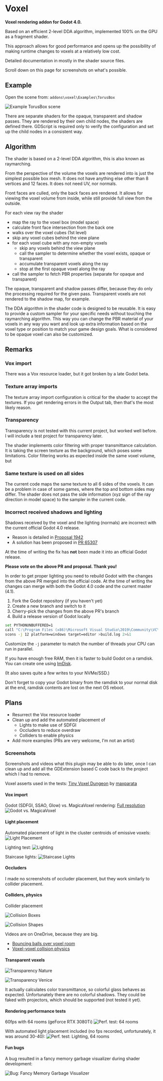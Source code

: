 # Voxel

**Voxel rendering addon for Godot 4.0.**

Based on an efficient 2-level DDA algorithm, implemented 100% on the GPU as a fragment shader.

This approach allows for good performance and opens up the possibility of making runtime changes
to voxels at a relatively low cost.

Detailed documentation in mostly in the shader source files.

Scroll down on this page for screenshots on what's possible. 

## Example

Open the scene from: `addons\voxel\Examples\TorusBox`

![Example TorusBox scene](https://github.com/viktor-ferenczi/godot-voxel/raw/main/Preview.png)

There are separate shaders for the opaque, transparent and shadow passes.
They are rendered by their own child nodes, the shaders are defined there.
GDScript is required only to verify the configuration and set up the child
nodes in a consistent way.

## Algorithm

The shader is based on a 2-level DDA algorithm, this is also known as raymarching.

From the perspective of the volume the voxels are rendered into is just the simplest
possible box mesh. It does not have anything else other than 8 vertices and 12 faces.
It does not need UV, nor normals. 

Front faces are culled, only the back faces are rendered. It allows for viewing the
voxel volume from inside, while still provide full view from the outside.

For each view ray the shader
* map the ray to the voxel box (model space)
* calculate front face intersection from the back one
* walks over the voxel cubes (1st level)
* skip any voxel cubes behind the view plane
* for each voxel cube with any non-empty voxels
  * skip any voxels behind the view plane
  * call the sampler to determine whether the voxel exists, opaque or transparent
  * accumulate transparent voxels along the ray
  * stop at the first opaque voxel along the ray
* call the sampler to fetch PBR properties (separate for opaque and transparent)

The opaque, transparent and shadow passes differ, because they do only the
processing required for the given pass. Transparent voxels are not rendered
to the shadow map, for example.

The DDA algorithm in the shader code is designed to be reusable. It is easy
to provide a custom sampler for your specific needs without touching the
raymarching algorithm. This way you can change the PBR material of your
voxels in any way you want and look up extra information based on the voxel
type or position to match your game design goals. What is considered to be
opaque voxel can also be customized.

## Remarks

### Vox import

There was a Vox resource loader, but it got broken by a late Godot beta.

### Texture array imports

The texture array import configuration is critical for the shader to accept
the textures. If you get rendering errors in the Output tab, then that's the
most likely reason.

### Transparency

Transparency is not tested with this current project, but worked well before.
I will include a test project for transparency later.

The shader implements color filtering with proper transmittance calculation.
It is taking the screen texture as the background, which poses some limitations.
Color filtering works as expected inside the same voxel volume, but 

### Same texture is used on all sides

The current code maps the same texture to all 6 sides of the voxels. It can be
a problem in case of some games, where the top and bottom sides may differ.
The shader does not pass the side information (xyz sign of the ray direction
in model space) to the sampler in the current code.

### Incorrect received shadows and lighting

Shadows received by the voxel and the lighting (normals) are incorrect with the
current official Godot 4.0 release.

* Reason is detailed in [Proposal 1942](https://github.com/godotengine/godot-proposals/issues/1942)
* A solution has been proposed in [PR 65307](https://github.com/godotengine/godot/pull/65307)

At the time of writing the fix has **not** been made it into an official Godot release.

**Please vote on the above PR and proposal. Thank you!**

In order to get proper lighting you need to rebuild Godot with the changes from the
above PR merged into the official code. At the time of writing the changes can merge
with both the Godot 4.0 code and the current master (4.1).

1. Fork the Godot repository (if you haven't yet)
2. Create a new branch and switch to it
3. Cherry-pick the changes from the above PR's branch
4. Build a release version of Godot locally

```sh
set PYTHONUNBUFFERED=1
call "C:\Program Files (x86)\Microsoft Visual Studio\2019\Community\VC\Auxiliary\Build\vcvars64.bat"
scons -j 12 platform=windows target=editor >build.log 2>&1
```

Customize the `-j` parameter to match the number of threads your CPU can run in parallel.

If you have enough free RAM, then it is faster to build Godot on a ramdisk.
You can create one using [ImDisk](https://sourceforge.net/projects/imdisk-toolkit/).

(It also saves quite a few writes to your NVMe/SSD.)

Don't forget to copy your Godot binary from the ramdisk to your normal disk at the end,
ramdisk contents are lost on the next OS reboot.

## Plans

* Resurrect the Vox resource loader
* Clean up and add the automated placement of
  * Lights to make use of SDFGI
  * Occluders to reduce overdraw
  * Colliders to enable physics
* Add more examples (PRs are very welcome, I'm not an artist)

### Screenshots

Screenshots and videos what this plugin may be able to do later, once I can clean up and add
all the GDExtension based C code back to the project which I had to remove.

Voxel asserts used in the tests: [Tiny Voxel Dungeon](https://maxparata.itch.io/tinyvoxeldungeon) by [maxparata](https://maxparata.itch.io/)

#### Vox import

Godot (SDFGI, SSAO, Glow) vs. MagicaVoxel rendering: [Full resolution](https://github.com/viktor-ferenczi/godot-voxel/raw/main/screenshots/GodotVsMagicaVoxel.full.png)
![Godot vs. MagicaVoxel](https://github.com/viktor-ferenczi/godot-voxel/raw/main/screenshots/GodotVsMagicaVoxel.png)

#### Light placement

Automated placement of light in the cluster centroids of emissive voxels:
![Light Placement](https://github.com/viktor-ferenczi/godot-voxel/raw/main/screenshots/LightPlacement.png)

Lighting test:
![Lighting](https://github.com/viktor-ferenczi/godot-voxel/raw/main/screenshots/Lighting.png)

Staircase lights:
![Staircase Lights](https://github.com/viktor-ferenczi/godot-voxel/raw/main/screenshots/StaircaseLights.png)

#### Occluders

I made no screenshots of occluder placement, but they work similarly to collider placement.

#### Colliders, physics

Collider placement

![Collision Boxes](https://github.com/viktor-ferenczi/godot-voxel/raw/main/screenshots/CollisionBoxes.png)

![Collision Shapes](https://github.com/viktor-ferenczi/godot-voxel/raw/main/screenshots/CollisionShapes.png)

Videos are on OneDrive, because they are big.

* [Bouncing balls over voxel room](https://1drv.ms/u/s!AqEgz8G_d8TSh94mj4Xh3eAsVwPa1w?e=OwGMnb)
* [Voxel-voxel collision physics](https://onedrive.live.com/?authkey=%21AKhfjwQROfvOdh8&id=D2C477BFC1CF20A1%21126766&cid=D2C477BFC1CF20A1&parId=root&parQt=sharedby&o=OneUp)

#### Transparent voxels

![Transparency Nature](https://github.com/viktor-ferenczi/godot-voxel/raw/main/screenshots/TransparencyNature.png)

![Transparency Venice](https://github.com/viktor-ferenczi/godot-voxel/raw/main/screenshots/TransparencyVenice.png)

It actually calculates color transmittance, so colorful glass behaves as expected. Unfortunately
there are no colorful shadows. They could be faked with projectors, which should be supported
(not tested it yet).

#### Rendering performance tests

60fps with 64 rooms (geForce RTX 3080Ti)
![Perf. test: 64 rooms](https://github.com/viktor-ferenczi/godot-voxel/raw/main/screenshots/PerfRooms64.png)

With automated light placement included (no fps recorded, unfortunately, it was around 30-40):
![Perf. test: Lighting, 64 rooms](https://github.com/viktor-ferenczi/godot-voxel/raw/main/screenshots/PerfLighting64.png)

#### Fun bugs

A bug resulted in a fancy memory garbage visualizer during shader development:

![Bug: Fancy Memory Garbage Visualizer](https://github.com/viktor-ferenczi/godot-voxel/raw/main/screenshots/BugFancyMemoryGarbage.png)
